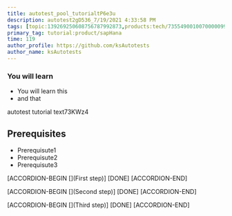 ```yaml
---
title: autotest_pool_tutorialtP6e3u
description: autotest2gD536_7/19/2021 4:33:58 PM
tags: [topic:139269250608756787992873,products:tech/73554900100700000996,tutorial:experience/advanced]
primary_tag: tutorial:product/sapHana
time: 119
author_profile: https://github.com/ksAutotests
author_name: ksAutotests
---
```

### You will learn
- You will learn this
- and that

autotest tutorial text73KWz4

## Prerequisites
- Prerequisute1
- Prerequisute2
- Prerequisute3

[ACCORDION-BEGIN [](First step)]
[DONE]
[ACCORDION-END]

[ACCORDION-BEGIN [](Second step)]
[DONE]
[ACCORDION-END]

[ACCORDION-BEGIN [](Third step)]
[DONE]
[ACCORDION-END]

